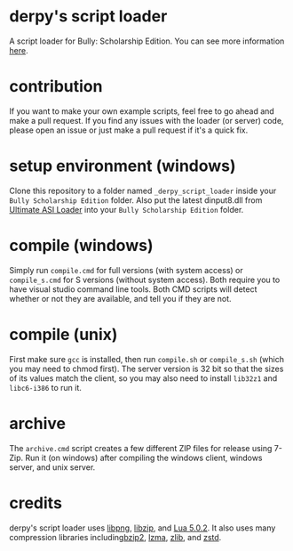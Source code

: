 # derpy's script loader
A script loader for Bully: Scholarship Edition.
You can see more information [here](http://bullyscripting.net/dsl/about.html).

# contribution
If you want to make your own example scripts, feel free to go ahead and make a pull request.
If you find any issues with the loader (or server) code, please open an issue or just make a pull request if it's a quick fix.

# setup environment (windows)
Clone this repository to a folder named `_derpy_script_loader` inside your `Bully Scholarship Edition` folder.
Also put the latest dinput8.dll from [Ultimate ASI Loader](https://github.com/ThirteenAG/Ultimate-ASI-Loader) into your `Bully Scholarship Edition` folder.

# compile (windows)
Simply run `compile.cmd` for full versions (with system access) or `compile_s.cmd` for S versions (without system access).
Both require you to have visual studio command line tools. Both CMD scripts will detect whether or not they are available, and tell you if they are not.

# compile (unix)
First make sure `gcc` is installed, then run `compile.sh` or `compile_s.sh` (which you may need to chmod first).
The server version is 32 bit so that the sizes of its values match the client, so you may also need to install `lib32z1` and `libc6-i386` to run it.

# archive
The `archive.cmd` script creates a few different ZIP files for release using 7-Zip.
Run it (on windows) after compiling the windows client, windows server, and unix server.

# credits
derpy's script loader uses [libpng](http://www.libpng.org/pub/png/libpng.html), [libzip](https://libzip.org/), and [Lua 5.0.2](https://www.lua.org).
It also uses many compression libraries including[bzip2](https://sourceware.org/bzip2/), [lzma](https://7-zip.org/sdk.html),
[zlib](https://www.zlib.net/), and [zstd](https://facebook.github.io/zstd/).